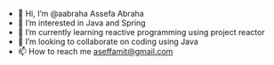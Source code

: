 - 👋 Hi, I’m @aabraha Assefa Abraha 
- 👀 I’m interested in Java and Spring
- 🌱 I’m currently learning reactive programming using project reactor
- 💞️ I’m looking to collaborate on coding using Java
- 📫 How to reach me aseffamit@gmail.com

<!---
aabraha/aabraha is a ✨ special ✨ repository because its `README.md` (this file) appears on your GitHub profile.
You can click the Preview link to take a look at your changes.
--->

